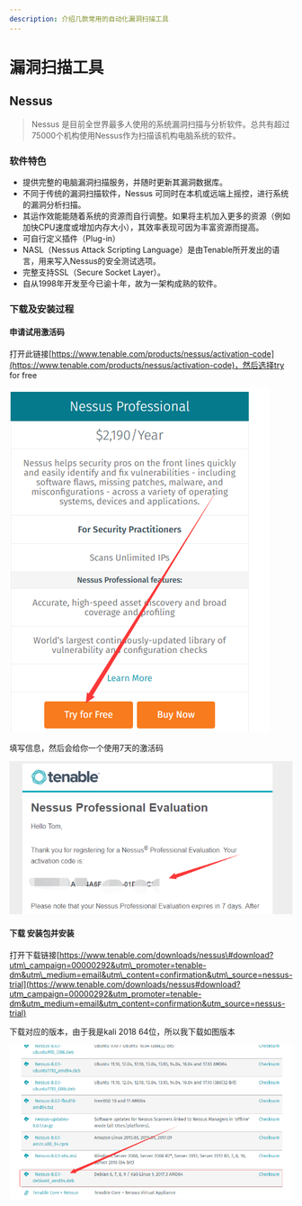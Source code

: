 ```yaml
---
description: 介绍几款常用的自动化漏洞扫描工具
---
```


# 漏洞扫描工具

## Nessus

> Nessus 是目前全世界最多人使用的系统漏洞扫描与分析软件。总共有超过75000个机构使用Nessus作为扫描该机构电脑系统的软件。

### 软件特色

* 提供完整的电脑漏洞扫描服务，并随时更新其漏洞数据库。 
* 不同于传统的漏洞扫描软件，Nessus 可同时在本机或远端上摇控，进行系统的漏洞分析扫描。 
* 其运作效能能随着系统的资源而自行调整。如果将主机加入更多的资源（例如加快CPU速度或增加内存大小），其效率表现可因为丰富资源而提高。 
* 可自行定义插件（Plug-in） 
* NASL（Nessus Attack Scripting Language）是由Tenable所开发出的语言，用来写入Nessus的安全测试选项。 
* 完整支持SSL（Secure Socket Layer）。 
* 自从1998年开发至今已谕十年，故为一架构成熟的软件。

### 下载及安装过程

#### 申请试用激活码

打开此链接[https://www.tenable.com/products/nessus/activation-code](https://www.tenable.com/products/nessus/activation-code)，然后选择try for free

![](../.gitbook/assets/image%20%28126%29.png)

填写信息，然后会给你一个使用7天的激活码

![](../.gitbook/assets/image%20%2824%29.png)

#### 下载 安装包并安装

打开下载链接[https://www.tenable.com/downloads/nessus\#download?utm\_campaign=00000292&utm\_promoter=tenable-dm&utm\_medium=email&utm\_content=confirmation&utm\_source=nessus-trial](https://www.tenable.com/downloads/nessus#download?utm_campaign=00000292&utm_promoter=tenable-dm&utm_medium=email&utm_content=confirmation&utm_source=nessus-trial)

下载对应的版本，由于我是kali 2018 64位，所以我下载如图版本

![](../.gitbook/assets/image%20%2819%29.png)



